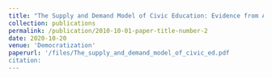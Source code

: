 ```yaml
---
title: "The Supply and Demand Model of Civic Education: Evidence from A Field Experiment in the Democratic Republic of Congo"
collection: publications
permalink: /publication/2010-10-01-paper-title-number-2
date: 2020-10-20
venue: 'Democratization'
paperurl: '/files/The_supply_and_demand_model_of_civic_ed.pdf
citation: 
---
```



